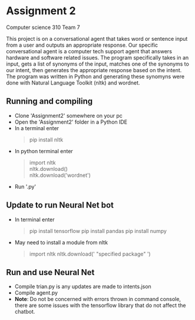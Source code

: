 # Assignment 2
Computer science 310 Team 7

This project is on a conversational agent that takes word or sentence input from a user and outputs an appropriate response. Our specific conversational agent is a computer tech support agent that answers hardware and software related issues. The program specifically takes in an input, gets a list of synonyms of the input, matches one of the synonyms to our intent, then generates the appropriate response based on the intent. The program was written in Python and generating these synomyns were done with Natural Language Toolkit (nltk) and wordnet.

## Running and compiling
* Clone 'Assignment2' somewhere on your pc  
* Open the 'Assignment2' folder in a Python IDE  
* In a terminal enter 
  > pip install nltk  
* In python terminal enter
  > import nltk  
  > nltk.download()  
  > nltk.download('wordnet')  
* Run '.py'  

## Update to run Neural Net bot
* In terminal enter
  > pip install tensorflow
  > pip install pandas
  > pip install numpy
* May need to install a module from nltk
  > import nltk
  > nltk.download(' "specified package" ')

## Run and use Neural Net
* Compile trian.py is any updates are made to intents.json
* Compile agent.py
* **Note**: Do not be concerned with errors thrown in command console, there are some issues with the tensorflow library that do not affect the chatbot.
